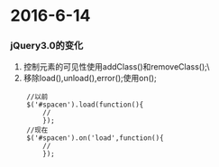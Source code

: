 # 2016-6-14

### jQuery3.0的变化

1. 控制元素的可见性使用addClass()和removeClass();\
2. 移除load(),unload(),error();使用on();
```
    //以前
    $('#spacen').load(function(){
        //
        });
    //现在
    $('#spacen').on('load',function(){
        //        
        });